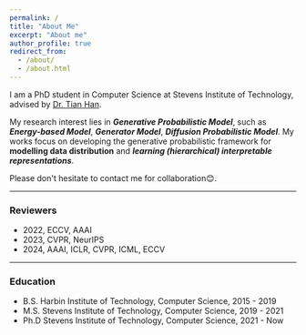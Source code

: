 ```yaml
---
permalink: /
title: "About Me"
excerpt: "About me"
author_profile: true
redirect_from: 
  - /about/
  - /about.html
---
```


I am a PhD student in Computer Science at Stevens Institute of Technology, advised by [Dr. Tian Han](https://hthth0801.github.io/).

My research interest lies in ***Generative Probabilistic Model***, such as ***Energy-based Model***, ***Generator Model***, ***Diffusion Probabilistic Model***. My works focus on developing the generative probabilistic framework for **modelling data distribution** and ***learning (hierarchical) interpretable representations***. 


Please don't hesitate to contact me for collaboration😊.

---
### Reviewers

* 2022, ECCV, AAAI
* 2023, CVPR, NeurIPS
* 2024, AAAI, ICLR, CVPR, ICML, ECCV
---
### Education



* B.S. Harbin Institute of Technology, Computer Science, 2015 - 2019
* M.S. Stevens Institute of Technology, Computer Science, 2019 - 2021
* Ph.D Stevens Institute of Technology, Computer Science, 2021 - Now
